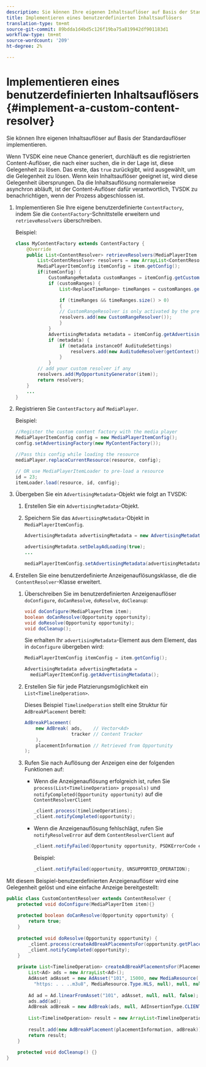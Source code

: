 ```yaml
---
description: Sie können Ihre eigenen Inhaltsauflöser auf Basis der Standardauflöser implementieren.
title: Implementieren eines benutzerdefinierten Inhaltsauflösers
translation-type: tm+mt
source-git-commit: 89bdda1d4bd5c126f19ba75a819942df901183d1
workflow-type: tm+mt
source-wordcount: '209'
ht-degree: 2%

---
```



# Implementieren eines benutzerdefinierten Inhaltsauflösers {#implement-a-custom-content-resolver}

Sie können Ihre eigenen Inhaltsauflöser auf Basis der Standardauflöser implementieren.

Wenn TVSDK eine neue Chance generiert, durchläuft es die registrierten Content-Auflöser, die nach einer suchen, die in der Lage ist, diese Gelegenheit zu lösen. Das erste, das `true` zurückgibt, wird ausgewählt, um die Gelegenheit zu lösen. Wenn kein Inhaltsauflöser geeignet ist, wird diese Gelegenheit übersprungen. Da die Inhaltsauflösung normalerweise asynchron abläuft, ist der Content-Auflöser dafür verantwortlich, TVSDK zu benachrichtigen, wenn der Prozess abgeschlossen ist.

1. Implementieren Sie Ihre eigene benutzerdefinierte `ContentFactory`, indem Sie die `ContentFactory`-Schnittstelle erweitern und `retrieveResolvers` überschreiben.

   Beispiel:

   ```java
   class MyContentFactory extends ContentFactory { 
       @Override 
       public List<ContentResolver> retrieveResolvers(MediaPlayerItem item) { 
           List<ContentResolver> resolvers = new ArrayList<ContentResolver>(); 
           MediaPlayerItemConfig itemConfig = item.getConfig(); 
           if(itemConfig) { 
               CustomRangeMetadata customRanges = itemConfig.getCustomRangeMetadata(); 
               if (customRanges) { 
                   List<ReplaceTimeRange> timeRanges = customRanges.getTimeRangeList(); 
   
                   if (timeRanges && timeRanges.size() > 0) 
                   { 
                   // CustomRangeResolver is only activated by the presence of CustomRanges in configuration 
                   resolvers.add(new CustomRangeResolver()); 
                   } 
               } 
               AdvertisingMetadata metadata = itemConfig.getAdvertisingMetadata(); 
               if (metadata) { 
                   if (metadata instanceOf AuditudeSettings)  
                       resolvers.add(new AuditudeResolver(getContext());    
                   } 
               } 
           // add your custom resolver if any 
           resolvers.add(MyOpportunityGenerator(item)); 
           return resolvers; 
       } 
       ... 
   } 
   ```

1. Registrieren Sie `ContentFactory` auf `MediaPlayer`.

   Beispiel:

   ```java
   //Register the custom content factory with the media player 
   MediaPlayerItemConfig config = new MediaPlayerItemConfig(); 
   config.setAdvertisingFactory(new MyContentFactory()); 
   
   //Pass this config while loading the resource 
   mediaPlayer.replaceCurrentResource(resource, config); 
   
   // OR use MediaPlayerItemLoader to pre-load a resource 
   id = 23; 
   itemLoader.load(resource, id, config);
   ```

1. Übergeben Sie ein `AdvertisingMetadata`-Objekt wie folgt an TVSDK:
   1. Erstellen Sie ein `AdvertisingMetadata`-Objekt.
   1. Speichern Sie das `AdvertisingMetadata`-Objekt in `MediaPlayerItemConfig`.

      ```java
      AdvertisingMetadata advertisingMetadata = new AdvertisingMetadata(); 
      
      advertisingMetadata.setDelayAdLoading(true); 
      ... 
      
      mediaPlayerItemConfig.setAdvertisingMetadata(advertisingMetadata); 
      ```

1. Erstellen Sie eine benutzerdefinierte Anzeigenauflösungsklasse, die die `ContentResolver`-Klasse erweitert.
   1. Überschreiben Sie im benutzerdefinierten Anzeigenauflöser `doConfigure`, `doCanResolve`, `doResolve`, `doCleanup`:

      ```java
      void doConfigure(MediaPlayerItem item); 
      boolean doCanResolve(Opportunity opportunity); 
      void doResolve(Opportunity opportunity); 
      void doCleanup();
      ```

      Sie erhalten Ihr `advertisingMetadata`-Element aus dem Element, das in `doConfigure` übergeben wird:

      ```java
      MediaPlayerItemConfig itemConfig = item.getConfig(); 
      
      AdvertisingMetadata advertisingMetadata =  
        mediaPlayerItemConfig.getAdvertisingMetadata(); 
      ```

   1. Erstellen Sie für jede Platzierungsmöglichkeit ein `List<TimelineOperation>`.

      Dieses Beispiel `TimelineOperation` stellt eine Struktur für `AdBreakPlacement` bereit:

      ```java
      AdBreakPlacement( 
          new AdBreak( ads,    // Vector<Ad> 
                       tracker // Content Tracker 
          ), 
          placementInformation // Retrieved from Opportunity 
      ); 
      ```

   1. Rufen Sie nach Auflösung der Anzeigen eine der folgenden Funktionen auf:

      * Wenn die Anzeigenauflösung erfolgreich ist, rufen Sie `process(List<TimelineOperation> proposals)` und `notifyCompleted(Opportunity opportunity)` auf die `ContentResolverClient`

         ```java
         _client.process(timelineOperations); 
         _client.notifyCompleted(opportunity); 
         ```

      * Wenn die Anzeigenauflösung fehlschlägt, rufen Sie `notifyResolveError` auf dem `ContentResolverClient` auf

         ```java
         _client.notifyFailed(Opportunity opportunity, PSDKErrorCode error);
         ```

         Beispiel:

         ```java
         _client.notifyFailed(opportunity, UNSUPPORTED_OPERATION);
         ```

<!--<a id="example_463B718749504A978F0B887786844C39"></a>-->

Mit diesem Beispiel-benutzerdefinierten Anzeigenauflöser wird eine Gelegenheit gelöst und eine einfache Anzeige bereitgestellt:

```java
public class CustomContentResolver extends ContentResolver { 
    protected void doConfigure(MediaPlayerItem item){} 
 
    protected boolean doCanResolve(Opportunity opportunity) {  
        return true;  
    } 
 
    protected void doResolve(Opportunity opportunity) { 
        _client.process(createAdBreakPlacementsFor(opportunity.getPlacement())); 
        _client.notifyCompleted(opportunity); 
    } 
 
    private List<TimelineOperation> createAdBreakPlacementsFor(Placement placementInformation) { 
        List<Ad> ads = new ArrayList<Ad>(); 
        AdAsset adAsset = new AdAsset("101", 15000, new MediaResource( 
          "https: . . ..m3u8", MediaResource.Type.HLS, null), null, null); 
 
        Ad ad = Ad.linearFromAsset("101", adAsset, null, null, false); 
        ads.add(ad); 
        AdBreak adBreak = new AdBreak(ads, null, AdInsertionType.CLIENT_INSERTED); 
 
        List<TimelineOperation> result = new ArrayList<TimelineOperation>(); 
 
        result.add(new AdBreakPlacement(placementInformation, adBreak)); 
        return result; 
    } 
 
    protected void doCleanup() {} 
} 
```

